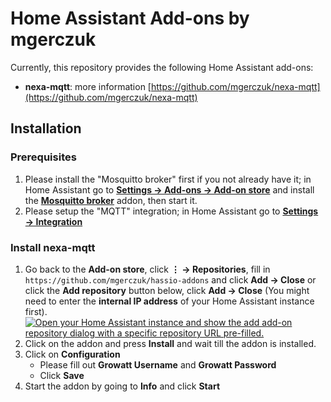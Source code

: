 # Home Assistant Add-ons by mgerczuk

Currently, this repository provides the following Home Assistant add-ons:
- **nexa-mqtt**: more information [https://github.com/mgerczuk/nexa-mqtt](https://github.com/mgerczuk/nexa-mqtt)


## Installation
### Prerequisites
1. Please install the "Mosquitto broker" first if you not already have it; in Home Assistant go to **[Settings → Add-ons → Add-on store](https://my.home-assistant.io/redirect/supervisor_store/)** and install the **[Mosquitto broker](https://my.home-assistant.io/redirect/supervisor_addon/?addon=core_mosquitto)** addon, then start it.
2. Please setup the "MQTT" integration; in Home Assistant go to **[Settings → Integration](https://my.home-assistant.io/redirect/integration/)**
### Install nexa-mqtt
1. Go back to the **Add-on store**, click **⋮ → Repositories**, fill in</br>  `https://github.com/mgerczuk/hassio-addons` and click **Add → Close** or click the **Add repository** button below, click **Add → Close** (You might need to enter the **internal IP address** of your Home Assistant instance first).  
   [![Open your Home Assistant instance and show the add add-on repository dialog with a specific repository URL pre-filled.](https://my.home-assistant.io/badges/supervisor_add_addon_repository.svg)](https://my.home-assistant.io/redirect/supervisor_add_addon_repository/?repository_url=https%3A%2F%2Fgithub.com%2Fmgerczuk%2Fhassio-addons)
2. Click on the addon and press **Install** and wait till the addon is installed.
3. Click on **Configuration**
    - Please fill out **Growatt Username** and **Growatt Password**
    - Click **Save**
4. Start the addon by going to **Info** and click **Start**

